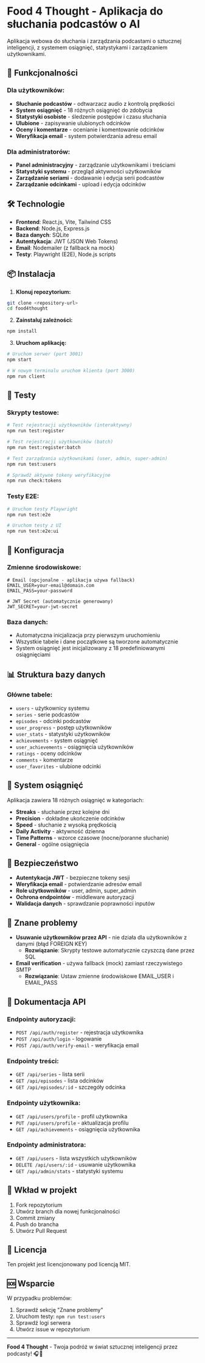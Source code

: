 # Food 4 Thought - Aplikacja do słuchania podcastów o AI

Aplikacja webowa do słuchania i zarządzania podcastami o sztucznej inteligencji, z systemem osiągnięć, statystykami i zarządzaniem użytkownikami.

## 🚀 Funkcjonalności

### Dla użytkowników:
- **Słuchanie podcastów** - odtwarzacz audio z kontrolą prędkości
- **System osiągnięć** - 18 różnych osiągnięć do zdobycia
- **Statystyki osobiste** - śledzenie postępów i czasu słuchania
- **Ulubione** - zapisywanie ulubionych odcinków
- **Oceny i komentarze** - ocenianie i komentowanie odcinków
- **Weryfikacja email** - system potwierdzania adresu email

### Dla administratorów:
- **Panel administracyjny** - zarządzanie użytkownikami i treściami
- **Statystyki systemu** - przegląd aktywności użytkowników
- **Zarządzanie seriami** - dodawanie i edycja serii podcastów
- **Zarządzanie odcinkami** - upload i edycja odcinków

## 🛠️ Technologie

- **Frontend**: React.js, Vite, Tailwind CSS
- **Backend**: Node.js, Express.js
- **Baza danych**: SQLite
- **Autentykacja**: JWT (JSON Web Tokens)
- **Email**: Nodemailer (z fallback na mock)
- **Testy**: Playwright (E2E), Node.js scripts

## 📦 Instalacja

1. **Klonuj repozytorium:**
```bash
git clone <repository-url>
cd food4thought
```

2. **Zainstaluj zależności:**
```bash
npm install
```

3. **Uruchom aplikację:**
```bash
# Uruchom serwer (port 3001)
npm start

# W nowym terminalu uruchom klienta (port 3000)
npm run client
```

## 🧪 Testy

### Skrypty testowe:
```bash
# Test rejestracji użytkowników (interaktywny)
npm run test:register

# Test rejestracji użytkowników (batch)
npm run test:register:batch

# Test zarządzania użytkownikami (user, admin, super-admin)
npm run test:users

# Sprawdź aktywne tokeny weryfikacyjne
npm run check:tokens
```

### Testy E2E:
```bash
# Uruchom testy Playwright
npm run test:e2e

# Uruchom testy z UI
npm run test:e2e:ui
```

## 🔧 Konfiguracja

### Zmienne środowiskowe:
```env
# Email (opcjonalne - aplikacja używa fallback)
EMAIL_USER=your-email@domain.com
EMAIL_PASS=your-password

# JWT Secret (automatycznie generowany)
JWT_SECRET=your-jwt-secret
```

### Baza danych:
- Automatyczna inicjalizacja przy pierwszym uruchomieniu
- Wszystkie tabele i dane początkowe są tworzone automatycznie
- System osiągnięć jest inicjalizowany z 18 predefiniowanymi osiągnięciami

## 📊 Struktura bazy danych

### Główne tabele:
- `users` - użytkownicy systemu
- `series` - serie podcastów
- `episodes` - odcinki podcastów
- `user_progress` - postęp użytkowników
- `user_stats` - statystyki użytkowników
- `achievements` - system osiągnięć
- `user_achievements` - osiągnięcia użytkowników
- `ratings` - oceny odcinków
- `comments` - komentarze
- `user_favorites` - ulubione odcinki

## 🎯 System osiągnięć

Aplikacja zawiera 18 różnych osiągnięć w kategoriach:
- **Streaks** - słuchanie przez kolejne dni
- **Precision** - dokładne ukończenie odcinków
- **Speed** - słuchanie z wysoką prędkością
- **Daily Activity** - aktywność dzienna
- **Time Patterns** - wzorce czasowe (nocne/poranne słuchanie)
- **General** - ogólne osiągnięcia

## 🔐 Bezpieczeństwo

- **Autentykacja JWT** - bezpieczne tokeny sesji
- **Weryfikacja email** - potwierdzanie adresów email
- **Role użytkowników** - user, admin, super_admin
- **Ochrona endpointów** - middleware autoryzacji
- **Walidacja danych** - sprawdzanie poprawności inputów

## 🐛 Znane problemy

- **Usuwanie użytkowników przez API** - nie działa dla użytkowników z danymi (błąd FOREIGN KEY)
  - **Rozwiązanie**: Skrypty testowe automatycznie czyszczą dane przez SQL
- **Email verification** - używa fallback (mock) zamiast rzeczywistego SMTP
  - **Rozwiązanie**: Ustaw zmienne środowiskowe EMAIL_USER i EMAIL_PASS

## 📝 Dokumentacja API

### Endpointy autoryzacji:
- `POST /api/auth/register` - rejestracja użytkownika
- `POST /api/auth/login` - logowanie
- `POST /api/auth/verify-email` - weryfikacja email

### Endpointy treści:
- `GET /api/series` - lista serii
- `GET /api/episodes` - lista odcinków
- `GET /api/episodes/:id` - szczegóły odcinka

### Endpointy użytkownika:
- `GET /api/users/profile` - profil użytkownika
- `PUT /api/users/profile` - aktualizacja profilu
- `GET /api/achievements` - osiągnięcia użytkownika

### Endpointy administratora:
- `GET /api/users` - lista wszystkich użytkowników
- `DELETE /api/users/:id` - usuwanie użytkownika
- `GET /api/admin/stats` - statystyki systemu

## 🤝 Wkład w projekt

1. Fork repozytorium
2. Utwórz branch dla nowej funkcjonalności
3. Commit zmiany
4. Push do brancha
5. Utwórz Pull Request

## 📄 Licencja

Ten projekt jest licencjonowany pod licencją MIT.

## 🆘 Wsparcie

W przypadku problemów:
1. Sprawdź sekcję "Znane problemy"
2. Uruchom testy: `npm run test:users`
3. Sprawdź logi serwera
4. Utwórz issue w repozytorium

---

**Food 4 Thought** - Twoja podróż w świat sztucznej inteligencji przez podcasty! 🎧🤖 